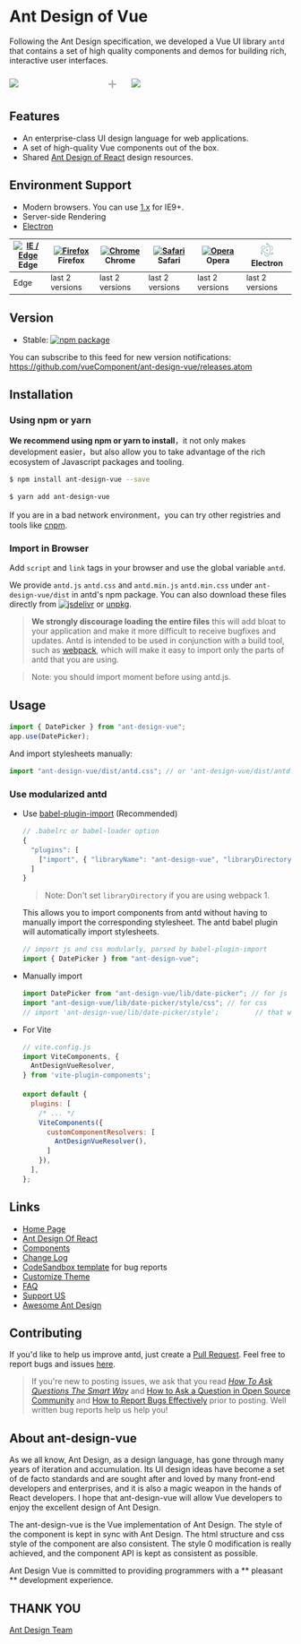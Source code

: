 # Ant Design of Vue

Following the Ant Design specification, we developed a Vue UI library `antd` that contains a set of high quality components and demos for building rich, interactive user interfaces.

<div class="pic-plus">
  <img width="150" src="https://gw.alipayobjects.com/zos/rmsportal/KDpgvguMpGfqaHPjicRK.svg" />
  <span>+</span>
  <img width="160" src="https://qn.antdv.com/vue.png" />
</div>

<style>
.pic-plus > * {
  display: inline-block !important;
  vertical-align: middle;
}
.pic-plus span {
  font-size: 30px;
  color: #aaa;
  margin: 0 20px;
}
</style>

## Features

- An enterprise-class UI design language for web applications.
- A set of high-quality Vue components out of the box.
- Shared [Ant Design of React](https://ant.design/docs/spec/introduce) design resources.

## Environment Support

- Modern browsers. You can use [1.x](https://1x.antdv.com/) for IE9+.
- Server-side Rendering
- [Electron](https://electronjs.org/)

| [<img src="https://raw.githubusercontent.com/alrra/browser-logos/master/src/edge/edge_48x48.png" alt="IE / Edge" width="24px" height="24px" />](http://godban.github.io/browsers-support-badges/)<br/> Edge | [<img src="https://raw.githubusercontent.com/alrra/browser-logos/master/src/firefox/firefox_48x48.png" alt="Firefox" width="24px" height="24px" />](http://godban.github.io/browsers-support-badges/)<br/>Firefox | [<img src="https://raw.githubusercontent.com/alrra/browser-logos/master/src/chrome/chrome_48x48.png" alt="Chrome" width="24px" height="24px" />](http://godban.github.io/browsers-support-badges/)<br/>Chrome | [<img src="https://raw.githubusercontent.com/alrra/browser-logos/master/src/safari/safari_48x48.png" alt="Safari" width="24px" height="24px" />](http://godban.github.io/browsers-support-badges/)<br/>Safari | [<img src="https://raw.githubusercontent.com/alrra/browser-logos/master/src/opera/opera_48x48.png" alt="Opera" width="24px" height="24px" />](http://godban.github.io/browsers-support-badges/)<br/>Opera | [<img src="https://raw.githubusercontent.com/alrra/browser-logos/master/src/electron/electron_48x48.png" alt="Electron" width="24px" height="24px" />](http://godban.github.io/browsers-support-badges/)<br/>Electron |
| --------------------------------------------------------------------------------------------------------------------------------------------------------------------------------------------------------------- | ----------------------------------------------------------------------------------------------------------------------------------------------------------------------------------------------------------------- | ------------------------------------------------------------------------------------------------------------------------------------------------------------------------------------------------------------- | ------------------------------------------------------------------------------------------------------------------------------------------------------------------------------------------------------------- | --------------------------------------------------------------------------------------------------------------------------------------------------------------------------------------------------------- | --------------------------------------------------------------------------------------------------------------------------------------------------------------------------------------------------------------------- |
|Edge                                                                                                                                                                                                      | last 2 versions                                                                                                                                                                                                   | last 2 versions                                                                                                                                                                                               | last 2 versions                                                                                                                                                                                               | last 2 versions                                                                                                                                                                                           | last 2 versions                                                                                                                                                                                                       |

## Version

- Stable: [![npm package](https://img.shields.io/npm/v/ant-design-vue.svg?style=flat-square)](https://www.npmjs.org/package/ant-design-vue)

You can subscribe to this feed for new version notifications: https://github.com/vueComponent/ant-design-vue/releases.atom

## Installation

### Using npm or yarn

**We recommend using npm or yarn to install**，it not only makes development easier，but also allow you to take advantage of the rich ecosystem of Javascript packages and tooling.

```bash
$ npm install ant-design-vue --save
```

```bash
$ yarn add ant-design-vue
```

If you are in a bad network environment，you can try other registries and tools like [cnpm](https://github.com/cnpm/cnpm).

### Import in Browser

Add `script` and `link` tags in your browser and use the global variable `antd`.

We provide `antd.js` `antd.css` and `antd.min.js` `antd.min.css` under `ant-design-vue/dist` in antd's npm package. You can also download these files directly from [![jsdelivr](https://data.jsdelivr.com/v1/package/npm/ant-design-vue/badge)](https://www.jsdelivr.com/package/npm/ant-design-vue) or [unpkg](https://unpkg.com/ant-design-vue/dist/).

> **We strongly discourage loading the entire files** this will add bloat to your application and make it more difficult to receive bugfixes and updates. Antd is intended to be used in conjunction with a build tool, such as [webpack](https://webpack.github.io/), which will make it easy to import only the parts of antd that you are using.

> Note: you should import moment before using antd.js.

## Usage

```jsx
import { DatePicker } from "ant-design-vue";
app.use(DatePicker);
```

And import stylesheets manually:

```jsx
import "ant-design-vue/dist/antd.css"; // or 'ant-design-vue/dist/antd.less'
```

### Use modularized antd

- Use [babel-plugin-import](https://github.com/ant-design/babel-plugin-import) (Recommended)

  ```jsx
  // .babelrc or babel-loader option
  {
    "plugins": [
      ["import", { "libraryName": "ant-design-vue", "libraryDirectory": "es", "style": "css" }] // `style: true` for less
    ]
  }
  ```

  > Note: Don't set `libraryDirectory` if you are using webpack 1.

  This allows you to import components from antd without having to manually import the corresponding stylesheet. The antd babel plugin will automatically import stylesheets.

  ```jsx
  // import js and css modularly, parsed by babel-plugin-import
  import { DatePicker } from "ant-design-vue";
  ```

- Manually import

  ```jsx
  import DatePicker from "ant-design-vue/lib/date-picker"; // for js
  import "ant-design-vue/lib/date-picker/style/css"; // for css
  // import 'ant-design-vue/lib/date-picker/style';         // that will import less
  ```

- For Vite
  ```js
  // vite.config.js
  import ViteComponents, {
    AntDesignVueResolver,
  } from 'vite-plugin-components';

  export default {
    plugins: [
      /* ... */
      ViteComponents({
        customComponentResolvers: [
          AntDesignVueResolver(),
        ]
      }),
    ],
  };

  ```

## Links

- [Home Page](https://www.antdv.com/)
- [Ant Design Of React](https://ant.design/)
- [Components](https://www.antdv.com/docs/vue/introduce)
- [Change Log](/docs/vue/changelog)
- [CodeSandbox template](https://codesandbox.io/s/agitated-franklin-1w72v) for bug reports
- [Customize Theme](/docs/vue/customize-theme)
- [FAQ](/docs/vue/faq)
- [Support US](/docs/vue/sponsor)
- [Awesome Ant Design](https://github.com/vueComponent/ant-design-vue-awesome)

## Contributing

If you'd like to help us improve antd, just create a [Pull Request](https://github.com/vueComponent/ant-design-vue/pulls). Feel free to report bugs and issues [here](https://vuecomponent.github.io/issue-helper/).

> If you're new to posting issues, we ask that you read [_How To Ask Questions The Smart Way_](http://www.catb.org/~esr/faqs/smart-questions.html) and [How to Ask a Question in Open Source Community](https://github.com/seajs/seajs/issues/545) and [How to Report Bugs Effectively](http://www.chiark.greenend.org.uk/~sgtatham/bugs.html) prior to posting. Well written bug reports help us help you!

## About ant-design-vue

As we all know, Ant Design, as a design language, has gone through many years of iteration and accumulation. Its UI design ideas have become a set of de facto standards and are sought after and loved by many front-end developers and enterprises, and it is also a magic weapon in the hands of React developers. I hope that ant-design-vue will allow Vue developers to enjoy the excellent design of Ant Design.

The ant-design-vue is the Vue implementation of Ant Design. The style of the component is kept in sync with Ant Design. The html structure and css style of the component are also consistent. The style 0 modification is really achieved, and the component API is kept as consistent as possible.

Ant Design Vue is committed to providing programmers with a ** pleasant ** development experience.

## THANK YOU

[Ant Design Team](https://github.com/ant-design/ant-design/blob/master/AUTHORS.txt)
